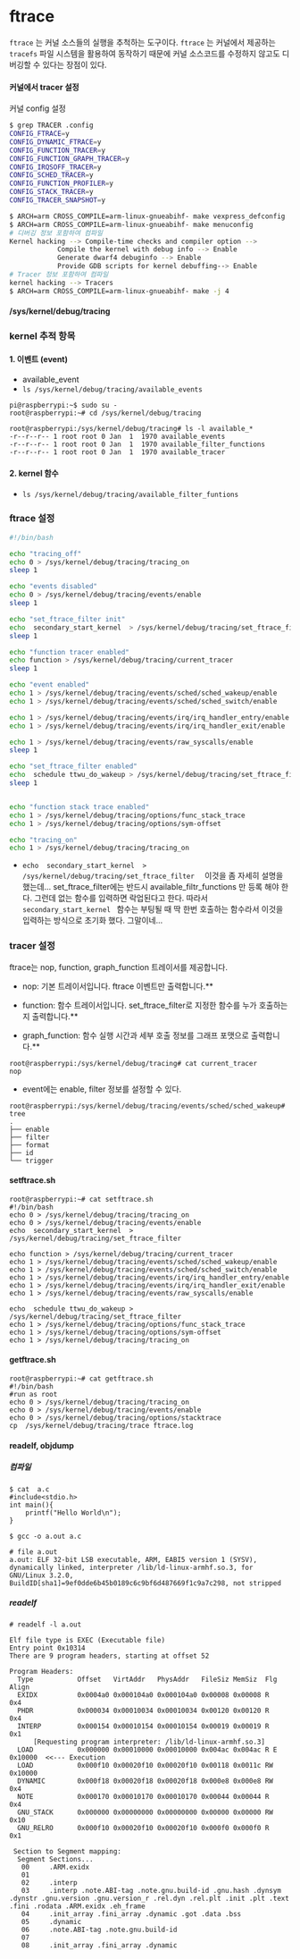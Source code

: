 

# ftrace

`ftrace` 는 커널 소스들의 실행을 추척하는 도구이다. `ftrace` 는 커널에서 제공하는 `tracefs` 파일 시스템을 활용하여 동작하기 때문에 커널 소스코드를 수정하지 않고도 디버깅할 수 있다는 장점이 있다.

#### 커널에서 tracer 설정

커널 config 설정 

```sh
$ grep TRACER .config
CONFIG_FTRACE=y
CONFIG_DYNAMIC_FTRACE=y 
CONFIG_FUNCTION_TRACER=y
CONFIG_FUNCTION_GRAPH_TRACER=y
CONFIG_IRQSOFF_TRACER=y
CONFIG_SCHED_TRACER=y
CONFIG_FUNCTION_PROFILER=y
CONFIG_STACK_TRACER=y
CONFIG_TRACER_SNAPSHOT=y
```



```sh
$ ARCH=arm CROSS_COMPILE=arm-linux-gnueabihf- make vexpress_defconfig
$ ARCH=arm CROSS_COMPILE=arm-linux-gnueabihf- make menuconfig
# 디버깅 정보 포함하여 컴파일
Kernel hacking --> Compile-time checks and compiler option --> 
            Compile the kernel with debug info --> Enable
            Generate dwarf4 debuginfo --> Enable
            Provide GDB scripts for kernel debuffing--> Enable
# Tracer 정보 포함하여 컴파일 
kernel hacking --> Tracers
$ ARCH=arm CROSS_COMPILE=arm-linux-gnueabihf- make -j 4
```



#### /sys/kernel/debug/tracing



### kernel 추적 항목

#### 1. 이벤트 (event)

* available_event
* `ls /sys/kernel/debug/tracing/available_events`

```
pi@raspberrypi:~$ sudo su -
root@raspberrypi:~# cd /sys/kernel/debug/tracing

root@raspberrypi:/sys/kernel/debug/tracing# ls -l available_*
-r--r--r-- 1 root root 0 Jan  1  1970 available_events
-r--r--r-- 1 root root 0 Jan  1  1970 available_filter_functions
-r--r--r-- 1 root root 0 Jan  1  1970 available_tracer
```

#### 2. kernel 함수 

* `ls /sys/kernel/debug/tracing/available_filter_funtions`



### ftrace 설정

```sh
#!/bin/bash

echo "tracing_off"
echo 0 > /sys/kernel/debug/tracing/tracing_on
sleep 1

echo "events disabled"
echo 0 > /sys/kernel/debug/tracing/events/enable
sleep 1

echo "set_ftrace_filter init"
echo  secondary_start_kernel  > /sys/kernel/debug/tracing/set_ftrace_filter	
sleep 1

echo "function tracer enabled"
echo function > /sys/kernel/debug/tracing/current_tracer
sleep 1

echo "event enabled"
echo 1 > /sys/kernel/debug/tracing/events/sched/sched_wakeup/enable
echo 1 > /sys/kernel/debug/tracing/events/sched/sched_switch/enable

echo 1 > /sys/kernel/debug/tracing/events/irq/irq_handler_entry/enable
echo 1 > /sys/kernel/debug/tracing/events/irq/irq_handler_exit/enable

echo 1 > /sys/kernel/debug/tracing/events/raw_syscalls/enable
sleep 1

echo "set_ftrace_filter enabled"
echo  schedule ttwu_do_wakeup > /sys/kernel/debug/tracing/set_ftrace_filter
sleep 1


echo "function stack trace enabled"
echo 1 > /sys/kernel/debug/tracing/options/func_stack_trace
echo 1 > /sys/kernel/debug/tracing/options/sym-offset

echo "tracing_on"
echo 1 > /sys/kernel/debug/tracing/tracing_on
```

* `echo  secondary_start_kernel  > /sys/kernel/debug/tracing/set_ftrace_filter	` 이것을 좀 자세히 설명을 했는데...  set_ftrace_filter에는 반드시 available_filtr_functions 만 등록 해야 한다. 그런데 없는 함수를 입력하면 락업된다고 한다. 따라서 `secondary_start_kernel ` 함수는 부팅될 때 딱 한번 호출하는 함수라서 이것을 입력하는 방식으로 초기화 했다. 그말이네...



### tracer 설정

ftrace는 nop, function, graph_function 트레이서를 제공합니다. 

* nop: 기본 트레이서입니다. ftrace 이벤트만 출력합니다.** 

* function: 함수 트레이서입니다. set_ftrace_filter로 지정한 함수를 누가 호출하는지 출력합니다.**

* graph_function: 함수 실행 시간과 세부 호출 정보를 그래프 포맷으로 출력합니다.**



```
root@raspberrypi:/sys/kernel/debug/tracing# cat current_tracer 
nop
```

* event에는 enable, filter 정보를 설정할 수 있다. 

```
root@raspberrypi:/sys/kernel/debug/tracing/events/sched/sched_wakeup# tree
.
├── enable
├── filter
├── format
├── id
└── trigger
```



#### setftrace.sh

```
root@raspberrypi:~# cat setftrace.sh
#!/bin/bash
echo 0 > /sys/kernel/debug/tracing/tracing_on
echo 0 > /sys/kernel/debug/tracing/events/enable
echo  secondary_start_kernel  > /sys/kernel/debug/tracing/set_ftrace_filter	

echo function > /sys/kernel/debug/tracing/current_tracer
echo 1 > /sys/kernel/debug/tracing/events/sched/sched_wakeup/enable
echo 1 > /sys/kernel/debug/tracing/events/sched/sched_switch/enable
echo 1 > /sys/kernel/debug/tracing/events/irq/irq_handler_entry/enable
echo 1 > /sys/kernel/debug/tracing/events/irq/irq_handler_exit/enable
echo 1 > /sys/kernel/debug/tracing/events/raw_syscalls/enable

echo  schedule ttwu_do_wakeup > /sys/kernel/debug/tracing/set_ftrace_filter
echo 1 > /sys/kernel/debug/tracing/options/func_stack_trace
echo 1 > /sys/kernel/debug/tracing/options/sym-offset
echo 1 > /sys/kernel/debug/tracing/tracing_on
```



#### getftrace.sh

```
root@raspberrypi:~# cat getftrace.sh 
#!/bin/bash
#run as root
echo 0 > /sys/kernel/debug/tracing/tracing_on
echo 0 > /sys/kernel/debug/tracing/events/enable
echo 0 > /sys/kernel/debug/tracing/options/stacktrace
cp  /sys/kernel/debug/tracing/trace ftrace.log
```



#### readelf, objdump

##### 컴파일 

```
$ cat  a.c
#include<stdio.h>
int main(){
	printf("Hello World\n");
}

$ gcc -o a.out a.c

# file a.out
a.out: ELF 32-bit LSB executable, ARM, EABI5 version 1 (SYSV), dynamically linked, interpreter /lib/ld-linux-armhf.so.3, for GNU/Linux 3.2.0, BuildID[sha1]=9ef0dde6b45b0189c6c9bf6d487669f1c9a7c298, not stripped
```



##### readelf

```
# readelf -l a.out

Elf file type is EXEC (Executable file)
Entry point 0x10314
There are 9 program headers, starting at offset 52

Program Headers:
  Type           Offset   VirtAddr   PhysAddr   FileSiz MemSiz  Flg Align
  EXIDX          0x0004a0 0x000104a0 0x000104a0 0x00008 0x00008 R   0x4
  PHDR           0x000034 0x00010034 0x00010034 0x00120 0x00120 R   0x4
  INTERP         0x000154 0x00010154 0x00010154 0x00019 0x00019 R   0x1
      [Requesting program interpreter: /lib/ld-linux-armhf.so.3]
  LOAD           0x000000 0x00010000 0x00010000 0x004ac 0x004ac R E 0x10000  <<--- Execution
  LOAD           0x000f10 0x00020f10 0x00020f10 0x00118 0x0011c RW  0x10000
  DYNAMIC        0x000f18 0x00020f18 0x00020f18 0x000e8 0x000e8 RW  0x4
  NOTE           0x000170 0x00010170 0x00010170 0x00044 0x00044 R   0x4
  GNU_STACK      0x000000 0x00000000 0x00000000 0x00000 0x00000 RW  0x10
  GNU_RELRO      0x000f10 0x00020f10 0x00020f10 0x000f0 0x000f0 R   0x1

 Section to Segment mapping:
  Segment Sections...
   00     .ARM.exidx 
   01     
   02     .interp 
   03     .interp .note.ABI-tag .note.gnu.build-id .gnu.hash .dynsym .dynstr .gnu.version .gnu.version_r .rel.dyn .rel.plt .init .plt .text .fini .rodata .ARM.exidx .eh_frame 
   04     .init_array .fini_array .dynamic .got .data .bss 
   05     .dynamic 
   06     .note.ABI-tag .note.gnu.build-id 
   07     
   08     .init_array .fini_array .dynamic
```

